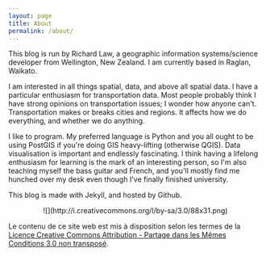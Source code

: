 ```yaml
---
layout: page
title: About
permalink: /about/
---
```


This blog is run by Richard Law, a geographic information systems/science developer from Wellington, New Zealand. I am currently based in Raglan, Waikato.

I am interested in all things spatial, data, and above all spatial data.  I have a particular enthusiasm for transportation data. Most people probably think I have strong opinions on transportation issues; I wonder how anyone can't. Transportation makes or breaks cities and regions. It affects how we do everything, and whether we do anything.

I like to program. My preferred language is Python and you all ought to be using PostGIS if you're doing GIS heavy-lifting (otherwise QGIS). Data visualisation is important and endlessly fascinating. I think having a lifelong enthusiasm for learning is the mark of an interesting person, so I'm also teaching myself the bass guitar and French, and you'll mostly find me hunched over my desk even though I've finally finished university.

This blog is made with Jekyll, and hosted by Github.

<center>
![](http://i.creativecommons.org/l/by-sa/3.0/88x31.png)
</center>

Le contenu de ce site web est mis à disposition selon les termes de la [Licence Creative Commons Attribution - Partage dans les Mêmes Conditions 3.0 non transposé](http://creativecommons.org/licenses/by-sa/3.0/deed.en).
